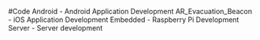 #Code
Android - Android Application Development
AR_Evacuation_Beacon - iOS Application Development
Embedded - Raspberry Pi Development
Server - Server development
